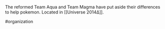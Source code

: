 The reformed Team Aqua and Team Magma have put aside their differences to help pokemon. Located in [[Universe 2014Δ]].

#organization 